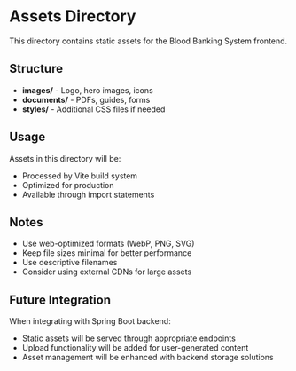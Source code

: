 # Assets Directory

This directory contains static assets for the Blood Banking System frontend.

## Structure

- **images/** - Logo, hero images, icons
- **documents/** - PDFs, guides, forms
- **styles/** - Additional CSS files if needed

## Usage

Assets in this directory will be:
- Processed by Vite build system
- Optimized for production
- Available through import statements

## Notes

- Use web-optimized formats (WebP, PNG, SVG)
- Keep file sizes minimal for better performance
- Use descriptive filenames
- Consider using external CDNs for large assets

## Future Integration

When integrating with Spring Boot backend:
- Static assets will be served through appropriate endpoints
- Upload functionality will be added for user-generated content
- Asset management will be enhanced with backend storage solutions